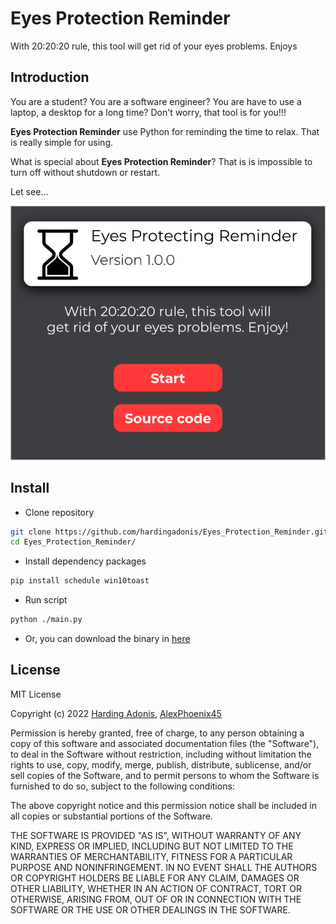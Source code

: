 # Eyes Protection Reminder

With 20:20:20 rule, this tool will get rid of your eyes problems. Enjoys

## Introduction

You are a student?
You are a software engineer?
You are have to use a laptop, a desktop for a long time?
Don't worry, that tool is for you!!!

**Eyes Protection Reminder** use Python for reminding the time to relax. That is really simple for using.

What is special about **Eyes Protection Reminder**?
That is is impossible to turn off without shutdown or restart.

Let see...

![Eyes Protection Reminder on Figma](https://raw.githubusercontent.com/hardingadonis/Eyes_Protection_Reminder/d8a53bd76bcfcd57f080352063cfac0f235f4ab9/imgs/Figma_Light_Theme.svg)

## Install

- Clone repository
```bash
git clone https://github.com/hardingadonis/Eyes_Protection_Reminder.git
cd Eyes_Protection_Reminder/
```

- Install dependency packages
```bash
pip install schedule win10toast
```

- Run script
```bash
python ./main.py
```

- Or, you can download the binary in [here](https://github.com/hardingadonis/Eyes_Protection_Reminder/releases/tag/v1.0.0)

## License

MIT License

Copyright (c) 2022 [Harding Adonis](https://github.com/hardingadonis), [AlexPhoenix45](https://github.com/AlexPhoenix45)

Permission is hereby granted, free of charge, to any person obtaining a copy
of this software and associated documentation files (the "Software"), to deal
in the Software without restriction, including without limitation the rights
to use, copy, modify, merge, publish, distribute, sublicense, and/or sell
copies of the Software, and to permit persons to whom the Software is
furnished to do so, subject to the following conditions:

The above copyright notice and this permission notice shall be included in all
copies or substantial portions of the Software.

THE SOFTWARE IS PROVIDED "AS IS", WITHOUT WARRANTY OF ANY KIND, EXPRESS OR
IMPLIED, INCLUDING BUT NOT LIMITED TO THE WARRANTIES OF MERCHANTABILITY,
FITNESS FOR A PARTICULAR PURPOSE AND NONINFRINGEMENT. IN NO EVENT SHALL THE
AUTHORS OR COPYRIGHT HOLDERS BE LIABLE FOR ANY CLAIM, DAMAGES OR OTHER
LIABILITY, WHETHER IN AN ACTION OF CONTRACT, TORT OR OTHERWISE, ARISING FROM,
OUT OF OR IN CONNECTION WITH THE SOFTWARE OR THE USE OR OTHER DEALINGS IN THE
SOFTWARE.